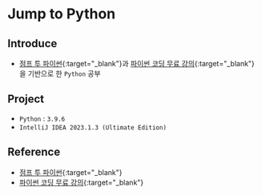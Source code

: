 # Jump to Python

## Introduce
- [점프 투 파이썬]{:target="_blank"}과 [파이썬 코딩 무료 강의]{:target="_blank"}을 기반으로 한 `Python` 공부

## Project
- `Python` : `3.9.6`
- `IntelliJ IDEA 2023.1.3 (Ultimate Edition)`

## Reference
- [점프 투 파이썬](https://wikidocs.net/book/1){:target="_blank"}
- [파이썬 코딩 무료 강의](https://www.youtube.com/watch?v=KL1MIuBfWe0){:target="_blank"}

<!-- Links -->
[점프 투 파이썬]: https://wikidocs.net/book/1
[파이썬 코딩 무료 강의]: https://www.youtube.com/watch?v=KL1MIuBfWe0